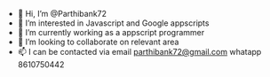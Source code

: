 - 👋 Hi, I’m @Parthibank72
- 👀 I’m interested in Javascript and Google appscripts
- 🌱 I’m currently working as a appscript programmer
- 💞️ I’m looking to collaborate on relevant area
- 📫 I can be contacted via email parthibank72@gmail.com whatapp 8610750442

<!---
Parthibank72/Parthibank72 is a ✨ special ✨ repository because its `README.md` (this file) appears on your GitHub profile.
You can click the Preview link to take a look at your changes.
--->
